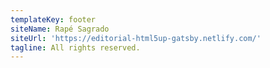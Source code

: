 ```yaml
---
templateKey: footer
siteName: Rapé Sagrado
siteUrl: 'https://editorial-html5up-gatsby.netlify.com/'
tagline: All rights reserved.
---
```


